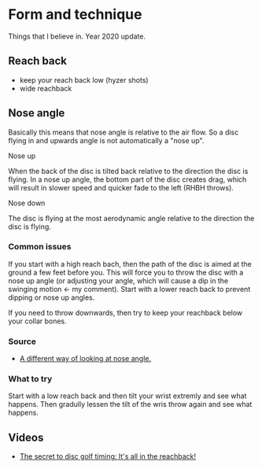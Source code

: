 # Form and technique

Things that I believe in. Year 2020 update.

## Reach back

- keep your reach back low (hyzer shots)
- wide reachback


## Nose angle

Basically this means that nose angle is relative to the air flow. So a disc flying in and upwards angle is not automatically a "nose up".

Nose up

When the back of the disc is tilted back relative to the direction the disc is flying. In a nose up angle, the bottom part of the disc creates drag, which will result in slower speed and quicker fade to the left (RHBH throws).

Nose down

The disc is flying at the most aerodynamic angle relative to the direction the disc is flying.

### Common issues

If you start with a high reach bach, then the path of the disc is aimed at the ground a few feet before you. This will force you to throw the disc with a nose up angle (or adjusting your angle, which will cause a dip in the swinging motion <- my comment). Start with a lower reach back to prevent dipping or nose up angles.

If you need to throw downwards, then try to keep your reachback below your collar bones.

### Source

- [A different way of looking at nose angle.](https://youtu.be/-DE455cUrIU)


### What to try

Start with a low reach back and then tilt your wrist extremly and see what happens. Then gradully lessen the tilt of the wris throw again and see what happens.

## Videos

- [The secret to disc golf timing: It's all in the reachback!](https://youtu.be/8p-d0do3t9s)
